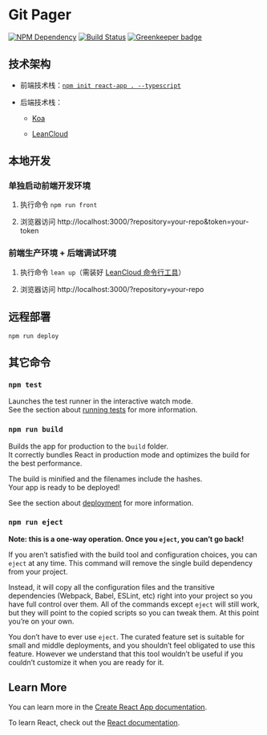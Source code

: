 # Git Pager

[![NPM Dependency](https://david-dm.org/kaiyuanshe/git-pager.svg)](https://david-dm.org/kaiyuanshe/git-pager)
[![Build Status](https://travis-ci.com/kaiyuanshe/git-pager.svg?branch=master)](https://travis-ci.com/kaiyuanshe/git-pager) [![Greenkeeper badge](https://badges.greenkeeper.io/kaiyuanshe/git-pager.svg)](https://greenkeeper.io/)

## 技术架构

- 前端技术栈：[`npm init react-app . --typescript`](https://github.com/facebook/create-react-app)

- 后端技术栈：

  - [Koa](http://koa.bootcss.com/)

  - [LeanCloud](https://leancloud.cn/)

## 本地开发

### 单独启动前端开发环境

1. 执行命令 `npm run front`

2. 浏览器访问 http://localhost:3000/?repository=your-repo&token=your-token

### 前端生产环境 + 后端调试环境

1. 执行命令 `lean up`（需装好 [LeanCloud 命令行工具](https://leancloud.cn/docs/leanengine_cli.html)）

2. 浏览器访问 http://localhost:3000/?repository=your-repo

## 远程部署

```shell
npm run deploy
```

## 其它命令

### `npm test`

Launches the test runner in the interactive watch mode.<br>
See the section about [running tests](https://facebook.github.io/create-react-app/docs/running-tests) for more information.

### `npm run build`

Builds the app for production to the `build` folder.<br>
It correctly bundles React in production mode and optimizes the build for the best performance.

The build is minified and the filenames include the hashes.<br>
Your app is ready to be deployed!

See the section about [deployment](https://facebook.github.io/create-react-app/docs/deployment) for more information.

### `npm run eject`

**Note: this is a one-way operation. Once you `eject`, you can’t go back!**

If you aren’t satisfied with the build tool and configuration choices, you can `eject` at any time. This command will remove the single build dependency from your project.

Instead, it will copy all the configuration files and the transitive dependencies (Webpack, Babel, ESLint, etc) right into your project so you have full control over them. All of the commands except `eject` will still work, but they will point to the copied scripts so you can tweak them. At this point you’re on your own.

You don’t have to ever use `eject`. The curated feature set is suitable for small and middle deployments, and you shouldn’t feel obligated to use this feature. However we understand that this tool wouldn’t be useful if you couldn’t customize it when you are ready for it.

## Learn More

You can learn more in the [Create React App documentation](https://facebook.github.io/create-react-app/docs/getting-started).

To learn React, check out the [React documentation](https://reactjs.org/).
